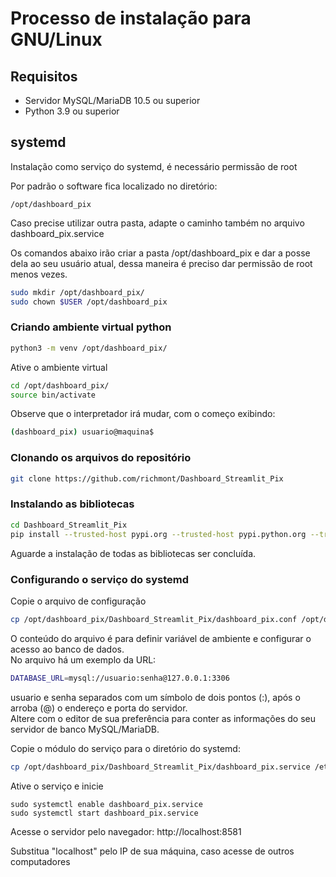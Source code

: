 # Processo de instalação para GNU/Linux

## Requisitos
- Servidor MySQL/MariaDB 10.5 ou superior
- Python 3.9 ou superior

## systemd
 Instalação como serviço do systemd, é necessário permissão de root  

 Por padrão o software fica localizado no diretório:  
 ```
 /opt/dashboard_pix
 ```
 Caso precise utilizar outra pasta, adapte o caminho também no arquivo dashboard_pix.service
 
 Os comandos abaixo irão criar a pasta /opt/dashboard_pix e dar a posse dela ao seu usuário atual, dessa maneira é preciso dar permissão de root menos vezes.  


```bash
sudo mkdir /opt/dashboard_pix/
sudo chown $USER /opt/dashboard_pix
```

 ### Criando ambiente virtual python

```bash
python3 -m venv /opt/dashboard_pix/
```

Ative o ambiente virtual

```bash
cd /opt/dashboard_pix/
source bin/activate
```
Observe que o interpretador irá mudar, com o começo exibindo:  
```bash
(dashboard_pix) usuario@maquina$
```

### Clonando os arquivos do repositório

```bash
git clone https://github.com/richmont/Dashboard_Streamlit_Pix
```

### Instalando as bibliotecas
```bash
cd Dashboard_Streamlit_Pix
pip install --trusted-host pypi.org --trusted-host pypi.python.org --trusted-host files.pythonhosted.org -r requirements.txt
```
Aguarde a instalação de todas as bibliotecas ser concluída.

### Configurando o serviço do systemd
Copie o arquivo de configuração
```bash
cp /opt/dashboard_pix/Dashboard_Streamlit_Pix/dashboard_pix.conf /opt/dashboard_pix/
```
O conteúdo do arquivo é para definir variável de ambiente e configurar o acesso ao banco de dados.  
No arquivo há um exemplo da URL:  
```bash
DATABASE_URL=mysql://usuario:senha@127.0.0.1:3306
```
usuario e senha separados com um símbolo de dois pontos (:), após o arroba (@) o endereço e porta do servidor.  
Altere com o editor de sua preferência para conter as informações do seu servidor de banco MySQL/MariaDB.  

Copie o módulo do serviço para o diretório do systemd:  
```bash
cp /opt/dashboard_pix/Dashboard_Streamlit_Pix/dashboard_pix.service /etc/systemd/system/
```

Ative o serviço e inicie
```
sudo systemctl enable dashboard_pix.service
sudo systemctl start dashboard_pix.service
```

Acesse o servidor pelo navegador:
http://localhost:8581

Substitua "localhost" pelo IP de sua máquina, caso acesse de outros computadores